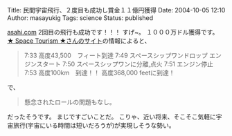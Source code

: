 Title: 民間宇宙飛行、２度目も成功し賞金１１億円獲得
Date: 2004-10-05 12:10
Author: masayukig
Tags: science
Status: published

[asahi.com](http://www.asahi.com/science/update/1005/001.html?2004)
2回目の飛行も成功です！！！
すげ\~。
１０００万ドル獲得です。
[★ Space Tourism
★さんのサイト](http://blog.livedoor.jp/nereus/archives/7631353.html)の情報によると、

> 7:33 高度43,500　フィート到達
> 7:49 スペースシップワンドロップ エンジンスタート
> 7:50 スペースシップワンに分離,点火
> 7:51 エンジン停止
> 7:53 高度100km　到達！！
> 高度368,000 feetに到達！

で、

> 懸念されたロールの問題もなし。

だったそうです。
まじですごいことだ。
こりゃ、近い将来、そこそこ気軽に宇宙旅行(宇宙にいる時間は短いだろうが)が実現しそうな勢い。
